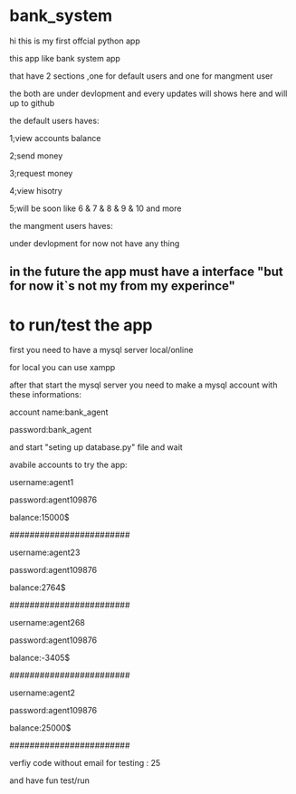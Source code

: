 # bank_system

hi this is my first offcial python app

this app like bank system app

that have 2 sections ,one for default users and one for mangment user

the both are under devlopment and every updates will shows here and will up to github

the default users haves:

1;view accounts balance

2;send money

3;request money

4;view hisotry

5;will be soon like 6 & 7 & 8 & 9 & 10 and more


the mangment users haves:

under devlopment for now not have any thing 

## in the future the app must have a interface "but for now it`s not my from my experince"

# to run/test the app
first you need to have a mysql server local/online

for local you can use xampp

after that start the mysql server you need to make a mysql account with these informations:

account name:bank_agent

password:bank_agent

and start "seting up database.py" file and wait

avabile accounts to try the app:

username:agent1

password:agent109876

balance:15000$

########################

username:agent23

password:agent109876

balance:2764$

########################

username:agent268

password:agent109876

balance:-3405$

########################

username:agent2

password:agent109876

balance:25000$

########################

verfiy code without email for testing : 25

and have fun test/run
